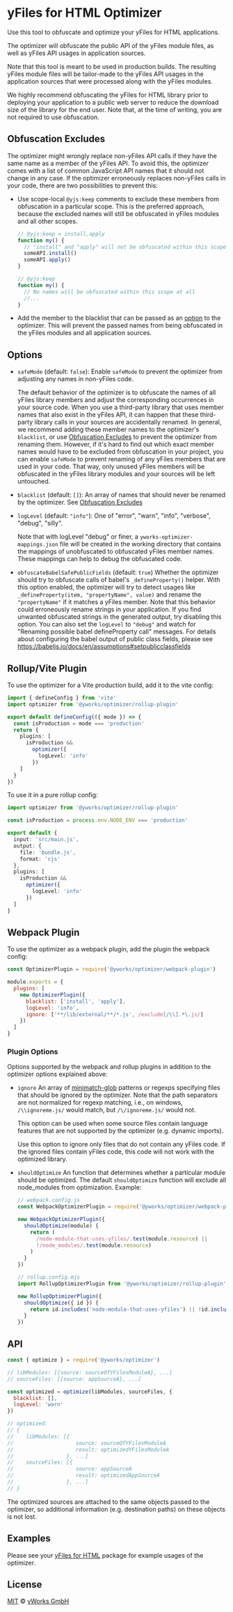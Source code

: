 # yFiles for HTML Optimizer

Use this tool to obfuscate and optimize your yFiles for HTML applications.

The optimizer will obfuscate the public API of the yFiles module files, as well as
yFiles API usages in application sources.

Note that this tool is meant to be used in production builds. The resulting yFiles module files will be tailor-made to the yFiles API usages in the application sources that were processed along with
the yFiles modules.

We highly recommend obfuscating the yFiles for HTML library prior to deploying your application to a public web server to reduce the download size of the library for the end user. Note that, at the time of writing, you are not required to use obfuscation.

## Obfuscation Excludes

The optimizer might wrongly replace non-yFiles API calls if they have the same name as a member of the yFiles API. To avoid this, the optimizer comes with a list of common JavaScript API names that it should not change in any case. If the optimizer erroneously replaces non-yFiles calls in your code, there are two possibilities to prevent this:

- Use scope-local `@yjs:keep` comments to exclude these members from obfuscation in a particular scope. This is the preferred approach, because the excluded names will still be obfuscated in yFiles modules and all other scopes.

  ```js
  // @yjs:keep = install,apply
  function my() {
    // "install" and "apply" will not be obfuscated within this scope
    someAPI.install()
    someAPI.apply()
  }

  // @yjs:keep
  function my() {
    // No names will be obfuscated within this scope at all
    //...
  }
  ```

- Add the member to the blacklist that can be passed as an [option](#options) to the optimizer. This will
  prevent the passed names from being obfuscated in the yFiles modules and all application sources.

## Options

- `safeMode` (default: `false`): Enable `safeMode` to prevent the optimizer from adjusting any names in non-yFiles code.

  The default behavior of the optimizer is to obfuscate the names of all yFiles library members and adjust the corresponding occurrences in your source code. When you use a third-party library that uses member names that also exist in the yFiles API, it can happen that these third-party library calls in your sources are accidentally renamed. In general, we recommend adding these member names to the optimizer's `blacklist`, or use [Obfuscation Excludes](#obfuscation-excludes) to prevent the optimizer from renaming them. However, if it's hard to find out which
  exact member names would have to be excluded from obfuscation in your project, you can enable `safeMode` to prevent renaming of any yFiles members that are used in your code. That way, only unused yFiles members will be obfuscated in the yFiles library modules and your sources will be left untouched.

- `blacklist` (default: `[]`): An array of names that should never be renamed by the optimizer. See [Obfuscation Excludes](#obfuscation-excludes)
- `logLevel` (default: `"info"`): One of "error", "warn", "info", "verbose", "debug", "silly".

  Note that with logLevel "debug" or finer, a `yworks-optimizer-mappings.json` file will be created in the working directory that contains the mappings of unobfuscated to obfuscated yFiles member names. These mappings can help to debug the obfuscated code.

- `obfuscateBabelSafePublicFields` (default: `true`) Whether the optimizer should try to obfuscate calls of babel's `_defineProperty()` helper. With this option enabled, the optimizer will try to detect usages like `_defineProperty(item, "propertyName", value)` and rename the `"propertyName"` if it matches a yFiles member. Note that this behavior could erroneously rename strings in your application. If you find unwanted obfuscated strings in the generated output, try disabling this option. You can also set the `logLevel` to `"debug"` and watch for "Renaming possible babel defineProperty call" messages. For details about configuring the babel output of public class fields, please see https://babeljs.io/docs/en/assumptions#setpublicclassfields

## Rollup/Vite Plugin

To use the optimizer for a Vite production build, add it to the vite config:

```ts
import { defineConfig } from 'vite'
import optimizer from '@yworks/optimizer/rollup-plugin'

export default defineConfig(({ mode }) => {
  const isProduction = mode === 'production'
  return {
    plugins: [
      isProduction &&
        optimizer({
          logLevel: 'info'
        })
    ]
  }
})
```

To use it in a pure rollup config:

```ts
import optimizer from '@yworks/optimizer/rollup-plugin'

const isProduction = process.env.NODE_ENV === 'production'

export default {
  input: 'src/main.js',
  output: {
    file: 'bundle.js',
    format: 'cjs'
  },
  plugins: [
    isProduction &&
      optimizer({
        logLevel: 'info'
      })
  ]
}
```

## Webpack Plugin

To use the optimizer as a webpack plugin, add the plugin the webpack config:

```js
const OptimizerPlugin = require('@yworks/optimizer/webpack-plugin')

module.exports = {
  plugins: [
    new OptimizerPlugin({
      blacklist: ['install', 'apply'],
      logLevel: 'info',
      ignore: ['**/lib/external/**/*.js', /exclude[/\\].*\.js/]
    })
  ]
}
```

### Plugin Options

Options supported by the webpack and rollup plugins in addition to the optimizer options explained above:

- `ignore` An array of [minimatch-glob](https://www.npmjs.com/package/minimatch) patterns or regexps specifying files that should be ignored by the optimizer. Note that the path separators are not normalized for regexp matching, i.e., on windows, `/\\ignoreme.js/` would match, but `/\/ignoreme.js/` would not.

  This option can be used when some source files contain language features that are not supported by the optimizer (e.g. dynamic imports).

  Use this option to ignore only files that do not contain any yFiles code. If the ignored files contain yFiles code, this code will not work with the optimized library.

- `shouldOptimize` An function that determines whether a particular module should be optimized. The default `shouldOptimize` function will exclude all node_modules from optimization.
  Example:

  ```js
  // webpack.config.js
  const WebpackOptimizerPlugin = require('@yworks/optimizer/webpack-plugin')

  new WebpackOptimizerPlugin({
    shouldOptimize(module) {
      return (
        /node-module-that-uses-yfiles/.test(module.resource) ||
        !/node_modules/.test(module.resource)
      )
    }
  })
  ```

  ```js
  // rollup.config.mjs
  import RollupOptimizerPlugin from '@yworks/optimizer/rollup-plugin'

  new RollupOptimizerPlugin({
    shouldOptimize({ id }) {
      return id.includes('node-module-that-uses-yfiles') || !id.includes('node_modules')
    }
  })
  ```

## API

```js
const { optimize } = require('@yworks/optimizer')

// libModules: [{source: sourceOfYFilesModuleA}, ...]
// sourceFiles: [{source: appSourceA}, ...]

const optimized = optimize(libModules, sourceFiles, {
  blacklist: [],
  logLevel: 'warn'
})

// optimized:
// {
//    libModules: [{
//                    source: sourceOfYFilesModuleA
//                    result: optimizedYFilesModuleA
//                 }, ...]
//    sourceFiles: [{
//                    source: appSourceA
//                    result: optimizedAppSourceA
//                 }, ...]
// }
```

The optimized sources are attached to the same objects passed to the optimizer,
so additional information (e.g. destination paths) on these objects is not
lost.

## Examples

Please see your [yFiles for HTML](https://www.yworks.com/products/yfiles-for-html) package for example usages of the optimizer.

## License

[MIT](LICENSE) © [yWorks GmbH](http://www.yworks.com)
